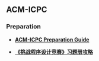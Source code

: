 ## ACM-ICPC
### Preparation
- [**ACM-ICPC Preparation Guide**](https://github.com/NAU-ACM/ACM-ICPC-Preparation)

- [**《挑战程序设计竞赛》习题册攻略**](https://github.com/yogykwan/acm-challenge-workbook)